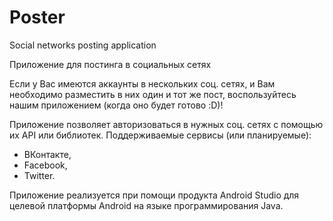 ﻿# Poster
Social networks posting application

Приложение для постинга в социальных сетях

Если у Вас имеются аккаунты в нескольких соц. сетях, и Вам необходимо разместить в них один и тот же пост, воспользуйтесь нашим приложением (когда оно будет готово :D)!

Приложение позволяет авторизоваться в нужных соц. сетях с помощью их API или библиотек. 
Поддерживаемые сервисы (или планируемые):
- ВКонтакте,
- Facebook,
- Twitter.

Приложение реализуется при помощи продукта Android Studio для целевой платформы Android на языке программирования Java.
